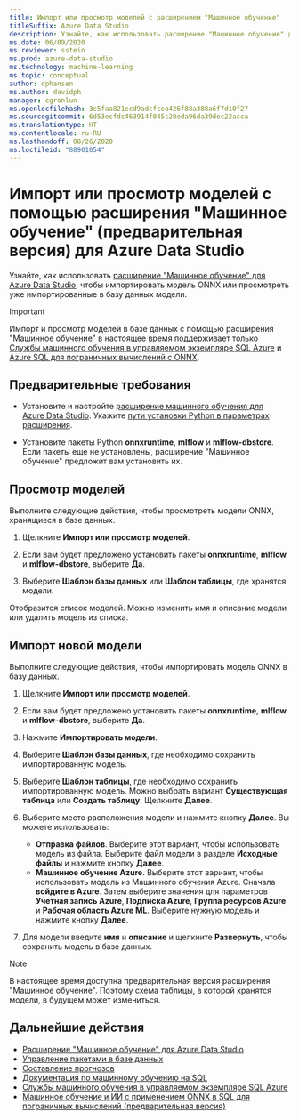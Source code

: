 ```yaml
---
title: Импорт или просмотр моделей с расширением "Машинное обучение"
titleSuffix: Azure Data Studio
description: Узнайте, как использовать расширение "Машинное обучение" для Azure Data Studio, чтобы импортировать модель ONNX или просмотреть уже импортированные в базу данных модели.
ms.date: 06/09/2020
ms.reviewer: sstein
ms.prod: azure-data-studio
ms.technology: machine-learning
ms.topic: conceptual
author: dphansen
ms.author: davidph
manager: cgronlun
ms.openlocfilehash: 3c5faa821ecd9adcfcea426f88a388a6f7d10f27
ms.sourcegitcommit: 6d53ecfdc463914f045c20eda96da39dec22acca
ms.translationtype: HT
ms.contentlocale: ru-RU
ms.lasthandoff: 08/26/2020
ms.locfileid: "88901054"
---
```

# <a name="import-or-view-models-with-machine-learning-extension-preview-for-azure-data-studio"></a>Импорт или просмотр моделей с помощью расширения "Машинное обучение" (предварительная версия) для Azure Data Studio

Узнайте, как использовать [расширение "Машинное обучение" для Azure Data Studio](machine-learning-extension.md), чтобы импортировать модель ONNX или просмотреть уже импортированные в базу данных модели.

> [!IMPORTANT]
> Импорт и просмотр моделей в базе данных с помощью расширения "Машинное обучение" в настоящее время поддерживает только [Службы машинного обучения в управляемом экземпляре SQL Azure](/azure/azure-sql/managed-instance/machine-learning-services-overview) и [Azure SQL для пограничных вычислений с ONNX](/azure/azure-sql-edge/onnx-overview).

## <a name="prerequisites"></a>Предварительные требования

- Установите и настройте [расширение машинного обучения для Azure Data Studio](machine-learning-extension.md). Укажите [пути установки Python в параметрах расширения](machine-learning-extension.md#settings).

- Установите пакеты Python **onnxruntime**, **mlflow** и **mlflow-dbstore**. Если пакеты еще не установлены, расширение "Машинное обучение" предложит вам установить их.

## <a name="view-models"></a>Просмотр моделей

Выполните следующие действия, чтобы просмотреть модели ONNX, хранящиеся в базе данных.

1. Щелкните **Импорт или просмотр моделей**.

1. Если вам будет предложено установить пакеты **onnxruntime**, **mlflow** и **mlflow-dbstore**, выберите **Да**.

1. Выберите **Шаблон базы данных** или **Шаблон таблицы**, где хранятся модели.

Отобразится список моделей. Можно изменить имя и описание модели или удалить модель из списка.

## <a name="import-a-new-model"></a>Импорт новой модели

Выполните следующие действия, чтобы импортировать модель ONNX в базу данных.

1. Щелкните **Импорт или просмотр моделей**.

1. Если вам будет предложено установить пакеты **onnxruntime**, **mlflow** и **mlflow-dbstore**, выберите **Да**.

1. Нажмите **Импортировать модели**.

1. Выберите **Шаблон базы данных**, где необходимо сохранить импортированную модель.

1. Выберите **Шаблон таблицы**, где необходимо сохранить импортированную модель. Можно выбрать вариант **Существующая таблица** или **Создать таблицу**. Щелкните **Далее**.

1. Выберите место расположения модели и нажмите кнопку **Далее**. Вы можете использовать:
    - **Отправка файлов**. Выберите этот вариант, чтобы использовать модель из файла. Выберите файл модели в разделе **Исходные файлы** и нажмите кнопку **Далее**.
    - **Машинное обучение Azure**. Выберите этот вариант, чтобы использовать модель из Машинного обучения Azure. Сначала **войдите в Azure**. Затем выберите значения для параметров **Учетная запись Azure**, **Подписка Azure**, **Группа ресурсов Azure** и **Рабочая область Azure ML**. Выберите нужную модель и нажмите кнопку **Далее**.

1. Для модели введите **имя** и **описание** и щелкните **Развернуть**, чтобы сохранить модель в базе данных.

> [!NOTE]
> В настоящее время доступна предварительная версия расширения "Машинное обучение". Поэтому схема таблицы, в которой хранятся модели, в будущем может измениться.

## <a name="next-steps"></a>Дальнейшие действия

- [Расширение "Машинное обучение" для Azure Data Studio](machine-learning-extension.md)
- [Управление пакетами в базе данных](machine-learning-extension-manage-packages.md)
- [Составление прогнозов](machine-learning-extension-predictions.md)
- [Документация по машинному обучению на SQL](../machine-learning/index.yml)
- [Службы машинного обучения в управляемом экземпляре SQL Azure](/azure/azure-sql/managed-instance/machine-learning-services-overview)
- [Машинное обучение и ИИ с применением ONNX в SQL для пограничных вычислений (предварительная версия)](/azure/azure-sql-edge/onnx-overview)
